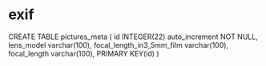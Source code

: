 # exif


CREATE TABLE pictures_meta (
id INTEGER(22) auto_increment NOT NULL,
lens_model varchar(100),
focal_length_in3_5mm_film varchar(100),
focal_length varchar(100),
PRIMARY KEY(id)
)
